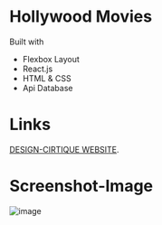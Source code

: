 # Hollywood Movies

Built with
* Flexbox Layout
* React.js
* HTML & CSS
* Api Database

# Links
<a href=" ">DESIGN-CIRTIQUE WEBSITE</a>.

# Screenshot-Image

![image]()


